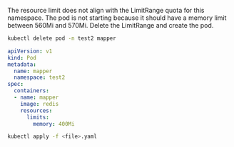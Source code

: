 The resource limit does not align with the LimitRange quota for this namespace. The pod is not starting because it should have a memory limit between 560Mi and 570Mi. Delete the LimitRange and create the pod.


```bash
kubectl delete pod -n test2 mapper
```

```yaml
apiVersion: v1
kind: Pod
metadata:
  name: mapper
  namespace: test2
spec:
  containers:
  - name: mapper
    image: redis
    resources:
      limits:
        memory: 400Mi
```

```bash
kubectl apply -f <file>.yaml
```
